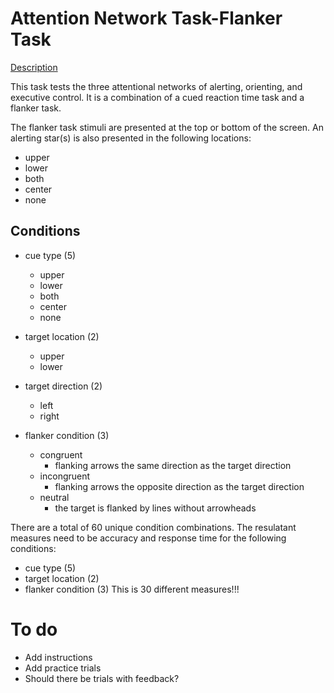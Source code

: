 # Attention Network Task-Flanker Task 
[Description](http://lcni-3.uoregon.edu/phenowiki/index.php/Attention_Network_Task-Flanker_Task_(ANT))

This task tests the three attentional networks of alerting, orienting, and executive control. It is a combination of a cued reaction time task and a flanker task.

The flanker task stimuli are presented at the top or bottom of the screen. An alerting star(s) is also presented in the following locations:
- upper
- lower
- both
- center
- none

## Conditions
- cue type (5)
    - upper
    - lower
    - both
    - center
    - none
    
- target location (2)
    - upper
    - lower
    
- target direction (2)
    - left
    - right
    
- flanker condition (3)
    - congruent
      - flanking arrows the same direction as the target direction
    - incongruent
        - flanking arrows the opposite direction as the target direction
    - neutral
        - the target is flanked by lines without arrowheads
    
There are a total of 60 unique condition combinations. 
The resulatant measures need to be accuracy and response time for the following conditions:
- cue type (5)
- target location (2) 
- flanker condition (3)
This is 30 different measures!!!
  
# To do
- Add instructions
- Add practice trials
- Should there be trials with feedback?

